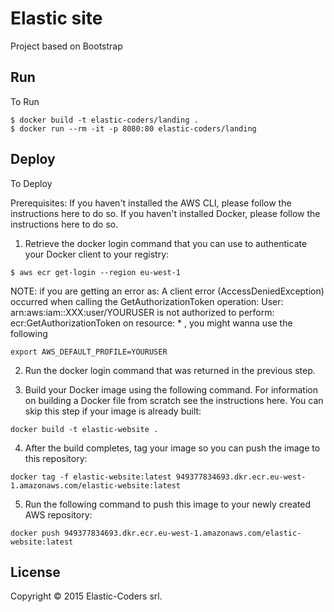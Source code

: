 
# Elastic site

Project based on Bootstrap

## Run

To Run

```shell
$ docker build -t elastic-coders/landing .
$ docker run --rm -it -p 8080:80 elastic-coders/landing
```


## Deploy

To Deploy

Prerequisites: If you haven't installed the AWS CLI, please follow the instructions here to do so. If you haven't installed Docker, please follow the instructions here to do so.
1) Retrieve the docker login command that you can use to authenticate your Docker client to your registry:

```shell
$ aws ecr get-login --region eu-west-1
```


NOTE: if you are getting an error as: A client error (AccessDeniedException) occurred when calling the GetAuthorizationToken operation: User: arn:aws:iam::XXX:user/YOURUSER is not authorized to perform: ecr:GetAuthorizationToken on resource: * , you might wanna use the following

```shell
export AWS_DEFAULT_PROFILE=YOURUSER
```

2) Run the docker login command that was returned in the previous step.

3) Build your Docker image using the following command. For information on building a Docker file from scratch see the instructions here. You can skip this step if your image is already built:

```shell
docker build -t elastic-website .
```

4) After the build completes, tag your image so you can push the image to this repository:

```shell
docker tag -f elastic-website:latest 949377834693.dkr.ecr.eu-west-1.amazonaws.com/elastic-website:latest
```

5) Run the following command to push this image to your newly created AWS repository:

```shell
docker push 949377834693.dkr.ecr.eu-west-1.amazonaws.com/elastic-website:latest
```

## License

Copyright © 2015 Elastic-Coders srl.
